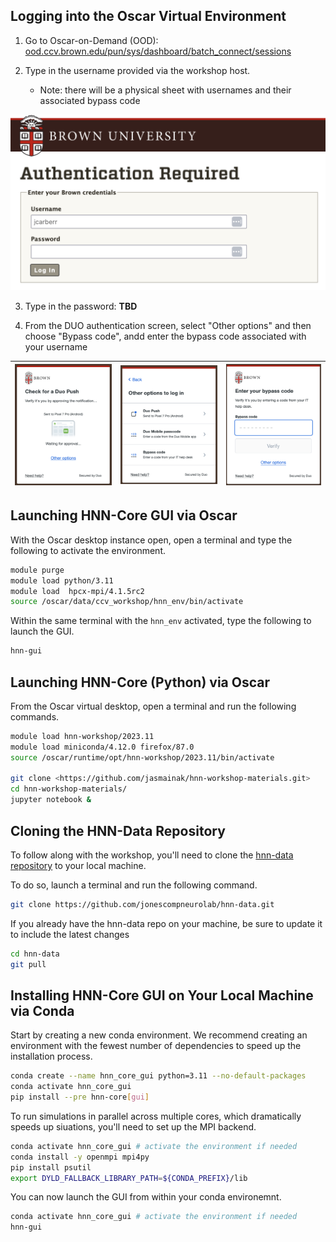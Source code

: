 ## Logging into the Oscar Virtual Environment
1. Go to Oscar-on-Demand (OOD): [ood.ccv.brown.edu/pun/sys/dashboard/batch_connect/sessions](https://ood.ccv.brown.edu/pun/sys/dashboard/batch_connect/sessions)

2. Type in the username provided via the workshop host. 
   - Note: there will be a physical sheet with usernames and their associated bypass code

<span style="max-width: 400px;">

![](imgs/oscar_login.png)

</span>
  
3. Type in the password: **TBD**

4. From the DUO authentication screen, select "Other options" and then choose "Bypass code", andd enter the bypass code associated with your username

<span style="max-width:800px">

| ![](imgs/duo_01.png) | ![](imgs/duo_02.png) | ![](imgs/duo_03.png) |
|-----------------------------|-----------------------------|-----------------------------|

</span>


## Launching HNN-Core GUI via Oscar
With the Oscar desktop instance open, open a terminal and type the following to activate the environment.

```bash
module purge
module load python/3.11
module load  hpcx-mpi/4.1.5rc2
source /oscar/data/ccv_workshop/hnn_env/bin/activate
```

Within the same terminal with the `hnn_env` activated, type the following to launch the GUI.
```bash
hnn-gui
```

## Launching HNN-Core (Python) via Oscar
From the Oscar virtual desktop, open a terminal and run the following commands.

```bash
module load hnn-workshop/2023.11
module load miniconda/4.12.0 firefox/87.0
source /oscar/runtime/opt/hnn-workshop/2023.11/bin/activate

git clone <https://github.com/jasmainak/hnn-workshop-materials.git>
cd hnn-workshop-materials/
jupyter notebook &
```

## Cloning the HNN-Data Repository
To follow along with the workshop, you'll need to clone the [hnn-data repository](https://github.com/jonescompneurolab/hnn-data) to your local machine.

To do so, launch a terminal and run the following command.

```bash
git clone https://github.com/jonescompneurolab/hnn-data.git
```

If you already have the hnn-data repo on your machine, be sure to update it to include the latest changes

```bash
cd hnn-data
git pull
```

## Installing HNN-Core GUI on Your Local Machine via Conda
Start by creating a new conda environment. We recommend creating an environment with the fewest number of dependencies to speed up the installation process.

```bash
conda create --name hnn_core_gui python=3.11 --no-default-packages
conda activate hnn_core_gui
pip install --pre hnn-core[gui]
```

To run simulations in parallel across multiple cores, which dramatically speeds up siuations, you'll need to set up the MPI backend.

```bash
conda activate hnn_core_gui # activate the environment if needed
conda install -y openmpi mpi4py
pip install psutil
export DYLD_FALLBACK_LIBRARY_PATH=${CONDA_PREFIX}/lib
```

You can now launch the GUI from within your conda environemnt.

```bash
conda activate hnn_core_gui # activate the environment if needed
hnn-gui
```

